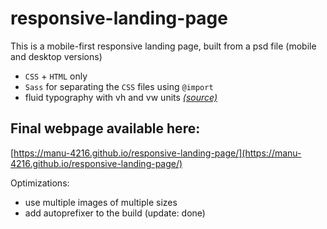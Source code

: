 # responsive-landing-page
This is a mobile-first responsive landing page, built from a psd file (mobile and desktop versions)

* `CSS` + `HTML` only
* `Sass` for separating the `CSS` files using `@import`
* fluid typography with vh and vw units [*(source)*](https://www.smashingmagazine.com/2016/05/fluid-typography/)


Final webpage available here:
------------------------
[https://manu-4216.github.io/responsive-landing-page/](https://manu-4216.github.io/responsive-landing-page/)


Optimizations:
* use multiple images of multiple sizes
* add autoprefixer to the build (update: done)
